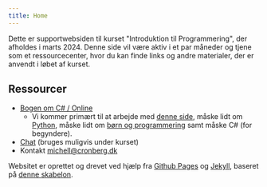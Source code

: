 ```yaml
---
title: Home
---
```


Dette er supportwebsiden til kurset "Introduktion til Programmering", der afholdes i marts 2024. Denne side vil være aktiv i et par måneder og tjene som et ressourcecenter, hvor du kan finde links og andre materialer, der er anvendt i løbet af kurset. 

## Ressourcer

- [Bogen om C# / Online](https://mcronberg.github.io/bogenomcsharp/)
  - Vi kommer primært til at arbejde med [denne side](https://mcronberg.github.io/bogenomcsharp/level0/igangmedprogrammering.html), måske lidt om [Python](https://mcronberg.github.io/bogenomcsharp/diverse/intropython.html), måske lidt om [børn og programmering](https://mcronberg.github.io/bogenomcsharp/diverse/boern.html) samt måske C# (for begyndere).
- [Chat](https://chat.cronberg.dk/ip202403) (bruges muligvis under kurset)
- Kontakt [michell@cronberg.dk](mailto:michell@cronberg.dk)

Websitet er oprettet og drevet ved hjælp fra [Github Pages](https://pages.github.com/) og [Jekyll](https://jekyllrb.com/), baseret på [denne skabelon](https://github.com/simplest-jekyll).
